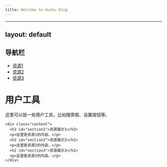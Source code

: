 ```yaml
---
title: Welcome to Huihu blog
---
```


---
layout: default
---

<link rel="stylesheet" href="/web-pages-test1/assets/css/style.css">

<div class="container">
  <div class="sidebar">
    <h2>导航栏</h2>
    <ul>
      <li><a href="#section1">资源1</a></li>
      <li><a href="#section2">资源2</a></li>
      <li><a href="#section3">资源3</a></li>
    </ul>
  </div>
  
  <div class="main-content">
    <div class="topbar">
      <h1>用户工具</h1>
      <p>这里可以放一些用户工具，比如搜索框、设置按钮等。</p>
    </div>
    
    <div class="content">
      <h2 id="section1">资源展示1</h2>
      <p>这里是资源1的内容。</p>
      <h2 id="section2">资源展示2</h2>
      <p>这里是资源2的内容。</p>
      <h2 id="section3">资源展示3</h2>
      <p>这里是资源3的内容。</p>
    </div>
  </div>
</div>
